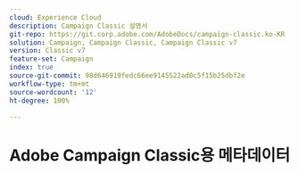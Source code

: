 ```yaml
---
cloud: Experience Cloud
description: Campaign Classic 설명서
git-repo: https://git.corp.adobe.com/AdobeDocs/campaign-classic.ko-KR
solution: Campaign, Campaign Classic, Campaign Classic v7
version: Classic v7
feature-set: Campaign
index: true
source-git-commit: 98d646919fedc66ee9145522ad0c5f15b25dbf2e
workflow-type: tm+mt
source-wordcount: '12'
ht-degree: 100%

---
```



# Adobe Campaign Classic용 메타데이터

